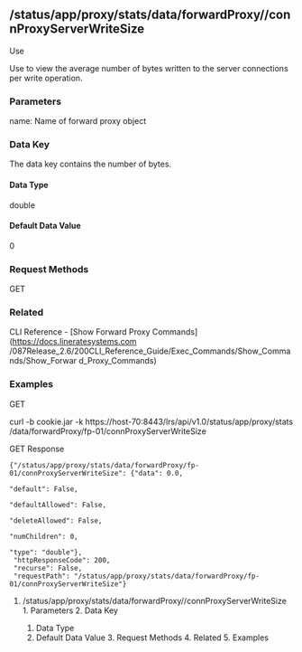 ## /status/app/proxy/stats/data/forwardProxy/<name>/connProxyServerWriteSize

Use

Use to view the average number of bytes written to the server connections per
write operation.

### Parameters

name: Name of forward proxy object

### Data Key

The data key contains the number of bytes.

#### Data Type

double

#### Default Data Value

0

### Request Methods

GET

### Related

CLI Reference - [Show Forward Proxy Commands](https://docs.lineratesystems.com
/087Release_2.6/200CLI_Reference_Guide/Exec_Commands/Show_Commands/Show_Forwar
d_Proxy_Commands)

### Examples

GET

curl -b cookie.jar -k https://host-70:8443/lrs/api/v1.0/status/app/proxy/stats
/data/forwardProxy/fp-01/connProxyServerWriteSize

GET Response

    
    {"/status/app/proxy/stats/data/forwardProxy/fp-01/connProxyServerWriteSize": {"data": 0.0,
                                                                                   "default": False,
                                                                                   "defaultAllowed": False,
                                                                                   "deleteAllowed": False,
                                                                                   "numChildren": 0,
                                                                                   "type": "double"},
     "httpResponseCode": 200,
     "recurse": False,
     "requestPath": "/status/app/proxy/stats/data/forwardProxy/fp-01/connProxyServerWriteSize"}
    

  1. /status/app/proxy/stats/data/forwardProxy/<name>/connProxyServerWriteSize
    1. Parameters
    2. Data Key
      1. Data Type
      2. Default Data Value
    3. Request Methods
    4. Related
    5. Examples

